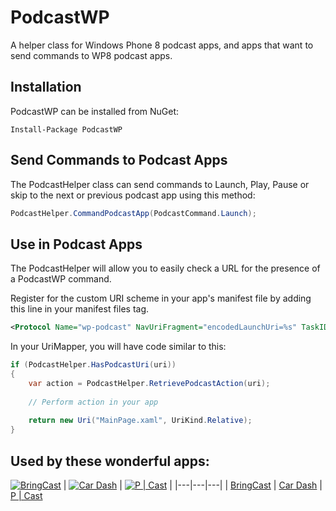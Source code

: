 PodcastWP
=========

A helper class for Windows Phone 8 podcast apps, and apps that want to send commands to WP8 podcast apps.

## Installation ##
PodcastWP can be installed from NuGet:

```
Install-Package PodcastWP
```

## Send Commands to Podcast Apps ##
The PodcastHelper class can send commands to Launch, Play, Pause or skip to the next or previous podcast app using this method:

```c#
PodcastHelper.CommandPodcastApp(PodcastCommand.Launch);
```

## Use in Podcast Apps ##
The PodcastHelper will allow you to easily check a URL for the presence of a PodcastWP command.

Register for the custom URI scheme in your app's manifest file by adding this line in your manifest files <Extensions> tag.
```xml
<Protocol Name="wp-podcast" NavUriFragment="encodedLaunchUri=%s" TaskID="_default" />
```

In your UriMapper, you will have code similar to this:

```c#
if (PodcastHelper.HasPodcastUri(uri))
{
	var action = PodcastHelper.RetrievePodcastAction(uri);
	
	// Perform action in your app
	
	return new Uri("MainPage.xaml", UriKind.Relative);
}
```

## Used by these wonderful apps:

[![BringCast](http://cdn.marketplaceimages.windowsphone.com/v8/images/ab0bf9d4-a999-46dd-b0ad-f68ea2f94407?imageType=ws_icon_tiny)](http://www.windowsphone.com/s?appid=e5abef38-d413-e011-9264-00237de2db9e) | [![Car Dash](http://cdn.marketplaceimages.windowsphone.com/v8/images/cae4e4ab-9c6b-4c79-853a-b826f61e8c89?imageType=ws_icon_tiny)](http://www.windowsphone.com/s?appid=5c8c34e1-34c4-4e3e-87b5-bbb7d4a8c652) | [![P | Cast](http://cdn.marketplaceimages.windowsphone.com/v8/images/54d503f3-4444-4522-a199-e54268995037?imageType=ws_icon_tiny)](http://www.windowsphone.com/s?appid=4ddd2958-3a58-491f-963e-3a19dd205b1c) |
|---|---|---|
| [BringCast](http://www.windowsphone.com/s?appid=e5abef38-d413-e011-9264-00237de2db9e) | [Car Dash](http://www.windowsphone.com/s?appid=5c8c34e1-34c4-4e3e-87b5-bbb7d4a8c652) | [P | Cast](http://www.windowsphone.com/s?appid=4ddd2958-3a58-491f-963e-3a19dd205b1c)

